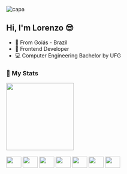 ![capa](https://github.com/user-attachments/assets/76be8ecb-3699-46a6-81c3-1dd731423b25)

## Hi, I'm Lorenzo 😎

- 🏡 From Goiás - Brazil
- 🪪 Frontend Developer
- 💻 Computer Engineering Bachelor by UFG

### 🥇 My Stats

<div>
  <img height="180em" src="https://github-readme-stats.vercel.app/api/top-langs/?username=lorenzoleite&layout=compact&langs_count=4&theme=codeSTACKr"/>
</div>
<br>
<div style="display: inline-block">
  <img height="30" width="40" src="https://cdn.jsdelivr.net/gh/devicons/devicon/icons/react/react-original.svg" />
  <img height="30" width="40" src="https://cdn.jsdelivr.net/gh/devicons/devicon/icons/nextjs/nextjs-original.svg" />
  <img height="30" width="40" src="https://cdn.jsdelivr.net/gh/devicons/devicon/icons/typescript/typescript-original.svg" />
  <img height="30" width="40" src="https://cdn.jsdelivr.net/gh/devicons/devicon/icons/javascript/javascript-original.svg" />
  <img height="30" width="40" src="https://cdn.jsdelivr.net/gh/devicons/devicon/icons/html5/html5-original.svg" />
  <img height="30" width="40" src="https://cdn.jsdelivr.net/gh/devicons/devicon/icons/css3/css3-original.svg" />
  <img height="30" width="40" src="https://cdn.jsdelivr.net/gh/devicons/devicon/icons/nodejs/nodejs-original.svg" />
<div/>
